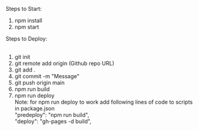 Steps to Start: <br />

1. npm install <br />
2. npm start <br />

Steps to Deploy:<br />
<br />

1. git init<br />
2. git remote add origin (Github repo URL)<br />
3. git add .<br />
4. git commit -m "Message"<br />
5. git push origin main<br />
6. npm run build<br />
7. npm run deploy<br />
   Note: for npm run deploy to work add following lines of code to scripts in package.json<br />
   "predeploy": "npm run build",<br />
   "deploy": "gh-pages -d build",
